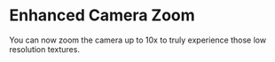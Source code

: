 # Enhanced Camera Zoom

You can now zoom the camera up to 10x to truly experience those low resolution textures.
